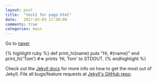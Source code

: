 ```yaml
---
layout: post
title:  "test2 for page.html"
date:   2017-03-03 17:50:00
comments: true
categories: main
---
```


Go to [naver][naver]

{% highlight ruby %}
def print_hi(name)
  puts "Hi, #{name}"
end
print_hi('Tom')
#=> prints 'Hi, Tom' to STDOUT.
{% endhighlight %}

Check out the [Jekyll docs][jekyll] for more info on how to get the most out of Jekyll. File all bugs/feature requests at [Jekyll's GitHub repo][jekyll-gh].


[jekyll-gh]: https://github.com/mojombo/jekyll
[jekyll]:    http://jekyllrb.com
[naver]: http://www.naver.com/
